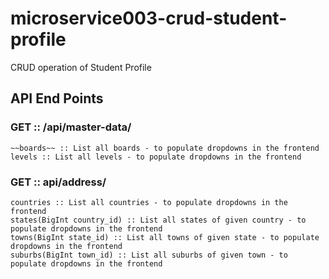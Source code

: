 # microservice003-crud-student-profile
CRUD operation of Student Profile

## API End Points
### GET :: /api/master-data/
	~~boards~~ :: List all boards - to populate dropdowns in the frontend
	levels :: List all levels - to populate dropdowns in the frontend

### GET :: api/address/
	countries :: List all countries - to populate dropdowns in the frontend
	states(BigInt country_id) :: List all states of given country - to populate dropdowns in the frontend
	towns(BigInt state_id) :: List all towns of given state - to populate dropdowns in the frontend
	suburbs(BigInt town_id) :: List all suburbs of given town - to populate dropdowns in the frontend
